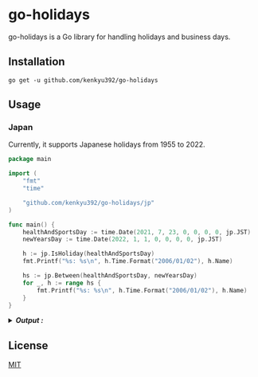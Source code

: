 # go-holidays

go-holidays is a Go library for handling holidays and business days.


## Installation

```
go get -u github.com/kenkyu392/go-holidays
```

## Usage

### Japan

Currently, it supports Japanese holidays from 1955 to 2022.

```go
package main

import (
	"fmt"
	"time"

	"github.com/kenkyu392/go-holidays/jp"
)

func main() {
	healthAndSportsDay := time.Date(2021, 7, 23, 0, 0, 0, 0, jp.JST)
	newYearsDay := time.Date(2022, 1, 1, 0, 0, 0, 0, jp.JST)

	h := jp.IsHoliday(healthAndSportsDay)
	fmt.Printf("%s: %s\n", h.Time.Format("2006/01/02"), h.Name)

	hs := jp.Between(healthAndSportsDay, newYearsDay)
	for _, h := range hs {
		fmt.Printf("%s: %s\n", h.Time.Format("2006/01/02"), h.Name)
	}
}
```

<details>
<summary><b><i>Output :</i></b></summary>

```
2021/07/23: スポーツの日
2021/08/08: 山の日
2021/08/09: 振替休日（山の日）
2021/09/20: 敬老の日
2021/09/23: 秋分の日
2021/11/03: 文化の日
2021/11/23: 勤労感謝の日
```

</details>


## License

[MIT](LICENSE)
